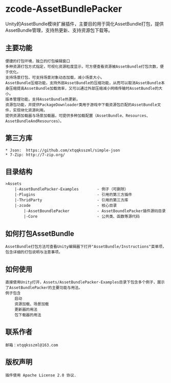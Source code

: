 # zcode-AssetBundlePacker
Unity的AssetBundle模块扩展插件，主要目的用于简化AssetBundle打包，提供AssetBundle管理，支持热更新、支持资源包下载等。

## 主要功能
	便捷的打包环境，独立的打包编辑窗口
	多种资源打包方式指定，可视化资源粒度显示，可方便查看资源被AssetBundle打包次数，便于优化。
	支持场景打包，可支持场景对象动态加载，减小场景大小。
	AssetBundle压缩功能，支持外部AssetBundle的压缩功能，从而可以取消AssetBundle本身压缩提高AssetBundle加载效率，又可以通过外部压缩减小网络传输时AssetBundle的大小。
	版本管理功能，支持AssetBundle热更新。
	资源包功能，并提供PackageDownloader类用于游戏中下载资源包匹配的AssetBundle文件，实现块化资源利用。
	提供资源加载器与场景加载器，可提供多种加载配置（AssetBundle、Resources、AssetBundleAndResources）。

## 第三方库
	* Json:  https://github.com/xtqqksszml/simple-json
	* 7-Zip: http://7-zip.org/
	
## 目录结构
	>Assets
		|-AssetBundlePacker-Examples		- 例子（可删除）
		|-Plugins							- 引用的第三方插件
		|-ThridParty						- 引用的第三方库
		|-zcode								- 核心目录
			|-AssetBoundlePacker			- AssetBoundlePacker插件源码目录
			|-Core							- 公共类、函数等源代码
	
## 如何打包AssetBundle
	AssetBundle打包方法可查看Unity编辑器下打开"AssetBundle/Instructions"菜单项，包含详细的打包说明与注意事项。
	
## 如何使用
	直接使用Unity打开，Assets/AssetBundlePacker-Examples目录下包含多个例子，展示了AssetBundlePacker的主要功能与用法。
	例子包含
		启动
		资源加载、场景加载
		更新器的用法
		包下载器的用法
		
## 联系作者
	邮箱：xtqqksszml@163.com
		
## 版权声明
	插件使用 Apache License 2.0 协议.